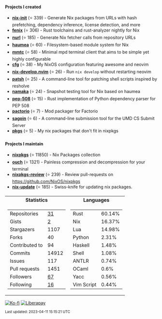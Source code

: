 #### Projects I created

- [**nix-init**](https://github.com/nix-community/nix-init) (⭐ 339) - Generate Nix packages from URLs with hash prefetching, dependency inference, license detection, and more
- [**fenix**](https://github.com/nix-community/fenix) (⭐ 306) - Rust toolchains and rust-analyzer nightly for Nix
- [**nurl**](https://github.com/nix-community/nurl) (⭐ 185) - Generate Nix fetcher calls from repository URLs
- [**haumea**](https://github.com/nix-community/haumea) (⭐ 60) - Filesystem-based module system for Nix
- [**mmtc**](https://github.com/figsoda/mmtc) (⭐ 58) - Minimal mpd terminal client that aims to be simple yet highly configurable
- [**cfg**](https://github.com/figsoda/cfg) (⭐ 38) - My NixOS configuration featuring awesome and neovim
- [**nix-develop.nvim**](https://github.com/figsoda/nix-develop.nvim) (⭐ 26) - Run `nix develop` without restarting neovim
- [**patsh**](https://github.com/nix-community/patsh) (⭐ 25) - A command-line tool for patching shell scripts inspired by resholve
- [**namaka**](https://github.com/nix-community/namaka) (⭐ 24) - Snapshot testing tool for Nix based on haumea
- [**pep-508**](https://github.com/figsoda/pep-508) (⭐ 15) - Rust implementation of Python dependency parser for PEP 508
- [**pactorio**](https://github.com/figsoda/pactorio) (⭐ 7) - Mod packager for Factorio
- [**sagoin**](https://github.com/figsoda/sagoin) (⭐ 6) - A command-line submission tool for the UMD CS Submit Server
- [**pkgs**](https://github.com/figsoda/pkgs) (⭐ 5) - My nix packages that don't fit in nixpkgs

#### Projects I maintain

- [**nixpkgs**](https://github.com/nixos/nixpkgs) (⭐ 11850) - Nix Packages collection
- [**ouch**](https://github.com/ouch-org/ouch) (⭐ 1321) - Painless compression and decompression for your terminal
- [**nixpkgs-review**](https://github.com/mic92/nixpkgs-review) (⭐ 239) - Review pull-requests on https://github.com/NixOS/nixpkgs
- [**nix-update**](https://github.com/mic92/nix-update) (⭐ 185) - Swiss-knife for updating nix packages.

<table>
  <tr align="center">
    <td><b>Statistics</b></td>
    <td><b>Languages</b></td>
  </tr>
  <tr valign="top">
    <td><table>
      <tr>
        <td>Repositories</td>
        <td><a href="https://github.com/figsoda?tab=repositories">
          31
        </a></td>
      </tr>
      <tr>
        <td>Gists</td>
        <td><a href="https://gist.github.com/figsoda">
          2
        </a></td>
      </tr>
      <tr>
        <td>Stargazers</td>
        <td>1107</td>
      </tr>
      <tr>
        <td>Forks</td>
        <td>40</td>
      </tr>
      <tr>
        <td>Contributed to</td>
        <td>94</td>
      </tr>
      <tr>
        <td>Commits</td>
        <td>14912</td>
      </tr>
      <tr>
        <td>Issues</td>
        <td>117</td>
      </tr>
      <tr>
        <td>Pull requests</td>
        <td>1451</td>
      </tr>
      <tr>
        <td>Followers</td>
        <td><a href="https://github.com/figsoda?tab=followers">
          67
        </a></td>
      </tr>
      <tr>
        <td>Following</td>
        <td><a href="https://github.com/figsoda?tab=following">
          16
        </a></td>
      </tr>
    </table></td>
    <td><table><tr><td>Rust</td><td>60.14%</td></tr><tr><td>Nix</td><td>16.37%</td></tr><tr><td>Lua</td><td>14.98%</td></tr><tr><td>Python</td><td>2.31%</td></tr><tr><td>Haskell</td><td>1.48%</td></tr><tr><td>Shell</td><td>1.08%</td></tr><tr><td>ANTLR</td><td>0.74%</td></tr><tr><td>OCaml</td><td>0.6%</td></tr><tr><td>Yacc</td><td>0.56%</td></tr><tr><td>Vim Script</td><td>0.44%</td></tr></table></td>
  </tr>
</table>

[![Ko-fi](https://img.shields.io/badge/Ko--fi-figsoda-ff5e5b?style=flat-square&logo=ko-fi)](https://ko-fi.com/figsoda)
[![Liberapay](https://img.shields.io/badge/Liberapay-figsoda-f6c915?style=flat-square&logo=liberapay)](https://liberapay.com/figsoda)

<sub>Last updated: 2023-04-11 15:15:21 UTC</sub>
